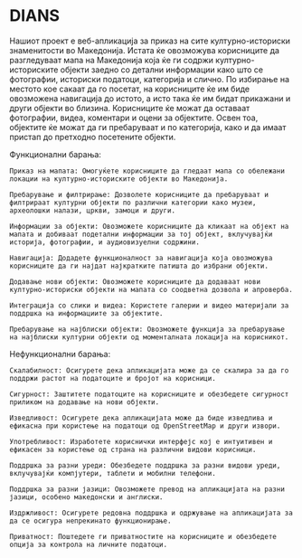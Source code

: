 # DIANS

Нашиот проект е веб-апликација за приказ на сите културно-историски знаменитости во Македонија. Истата ќе овозможува корисниците да разгледуваат мапа на Македонија која ќе ги содржи културно-историските објекти заедно со детални информации како што се фотографии, историски податоци, категорија и слично. По избирање на местото кое сакаат да го посетат, на корисниците ќе им биде овозможена навигација до истото, а исто така ќе им бидат прикажани и други објекти во близина. Корисниците ќе можат да оставаат фотографии, видеа, коментари и оцени за објектите. Освен тоа, објектите ќе можат да ги пребаруваат и по категорија, како и да имаат пристап до претходно посетените објекти.

Функционални барања:

    Приказ на мапата: Омогуќете корисниците да гледаат мапа со обележани локации на културно-историските објекти во Македонија.

    Пребарување и филтрирање: Дозволете корисниците да пребаруваат и филтрираат културни објекти по различни категории како музеи, археолошки налази, цркви, замоци и други.

    Информации за објекти: Овозможете корисниците да кликаат на објект на мапата и добиваат подетални информации за тој објект, вклучувајќи историја, фотографии, и аудиовизуелни содржини.

    Навигација: Додадете функционалност за навигација која овозможува корисниците да ги најдат најкратките патишта до избрани објекти.

    Додавање нови објекти: Овозможете корисниците да додаваат нови културно-историски објекти на мапата со соодветна дозвола и апроверба.

    Интеграција со слики и видеа: Користете галерии и видео материјали за поддршка на информациите за објектите.

    Пребарување на најблиски објекти: Овозможете функција за пребарување на најблиски културни објекти од моменталната локација на корисникот.

Нефункционални барања:

    Скалабилност: Осигурете дека апликацијата може да се скалира за да го поддржи растот на податоците и бројот на корисници.

    Сигурност: Заштитете податоците на корисниците и обезбедете сигурност приликом на додавање на нови објекти.

    Изведливост: Осигурете дека апликацијата може да биде изведлива и ефикасна при користење на податоци од OpenStreetMap и други извори.

    Употребливост: Изработете кориснички интерфејс кој е интуитивен и ефикасен за користење од страна на различни видови корисници.

    Поддршка за разни уреди: Обезбедете поддршка за разни видови уреди, вклучувајќи компјутери, таблети и мобилни телефони.

    Поддршка за разни јазици: Овозможете превод на апликацијата на разни јазици, особено македонски и англиски.

    Издржливост: Осигурете редовна поддршка и одржување на апликацијата за да се осигура непрекинато функционирање.

    Приватност: Поштедете ги приватностите на корисниците и обезбедете опција за контрола на личните податоци.
